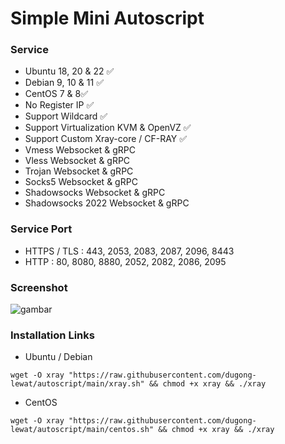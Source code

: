 # Simple Mini Autoscript
### Service
- Ubuntu 18, 20 & 22 ✅
- Debian 9, 10 & 11 ✅
- CentOS 7 & 8✅
- No Register IP ✅
- Support Wildcard ✅
- Support Virtualization KVM & OpenVZ ✅
- Support Custom Xray-core / CF-RAY ✅
- Vmess Websocket & gRPC
- Vless Websocket & gRPC
- Trojan Websocket & gRPC
- Socks5 Websocket & gRPC
- Shadowsocks Websocket & gRPC
- Shadowsocks 2022 Websocket & gRPC
### Service Port
- HTTPS / TLS : 443, 2053, 2083, 2087, 2096, 8443
- HTTP : 80, 8080, 8880, 2052, 2082, 2086, 2095
### Screenshot
![gambar](https://raw.githubusercontent.com/dugong-lewat/autoscript/main/IMG_20221210_130908.jpg)
### Installation Links
- Ubuntu / Debian

`
wget -O xray "https://raw.githubusercontent.com/dugong-lewat/autoscript/main/xray.sh" && chmod +x xray && ./xray
`
- CentOS

`
wget -O xray "https://raw.githubusercontent.com/dugong-lewat/autoscript/main/centos.sh" && chmod +x xray && ./xray
`
